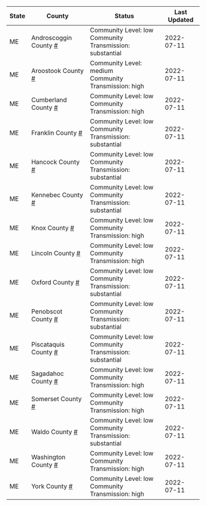 State | County | Status | Last Updated
--- | --- | --- | --- 
ME | Androscoggin County <a href="#androscoggin_county">#</a> | <a name="androscoggin_county"></a>Community Level: low<br/>Community Transmission: substantial | 2022-07-11
ME | Aroostook County <a href="#aroostook_county">#</a> | <a name="aroostook_county"></a>Community Level: medium<br/>Community Transmission: high | 2022-07-11
ME | Cumberland County <a href="#cumberland_county">#</a> | <a name="cumberland_county"></a>Community Level: low<br/>Community Transmission: high | 2022-07-11
ME | Franklin County <a href="#franklin_county">#</a> | <a name="franklin_county"></a>Community Level: low<br/>Community Transmission: substantial | 2022-07-11
ME | Hancock County <a href="#hancock_county">#</a> | <a name="hancock_county"></a>Community Level: low<br/>Community Transmission: substantial | 2022-07-11
ME | Kennebec County <a href="#kennebec_county">#</a> | <a name="kennebec_county"></a>Community Level: low<br/>Community Transmission: substantial | 2022-07-11
ME | Knox County <a href="#knox_county">#</a> | <a name="knox_county"></a>Community Level: low<br/>Community Transmission: high | 2022-07-11
ME | Lincoln County <a href="#lincoln_county">#</a> | <a name="lincoln_county"></a>Community Level: low<br/>Community Transmission: high | 2022-07-11
ME | Oxford County <a href="#oxford_county">#</a> | <a name="oxford_county"></a>Community Level: low<br/>Community Transmission: substantial | 2022-07-11
ME | Penobscot County <a href="#penobscot_county">#</a> | <a name="penobscot_county"></a>Community Level: low<br/>Community Transmission: substantial | 2022-07-11
ME | Piscataquis County <a href="#piscataquis_county">#</a> | <a name="piscataquis_county"></a>Community Level: low<br/>Community Transmission: substantial | 2022-07-11
ME | Sagadahoc County <a href="#sagadahoc_county">#</a> | <a name="sagadahoc_county"></a>Community Level: low<br/>Community Transmission: high | 2022-07-11
ME | Somerset County <a href="#somerset_county">#</a> | <a name="somerset_county"></a>Community Level: low<br/>Community Transmission: high | 2022-07-11
ME | Waldo County <a href="#waldo_county">#</a> | <a name="waldo_county"></a>Community Level: low<br/>Community Transmission: substantial | 2022-07-11
ME | Washington County <a href="#washington_county">#</a> | <a name="washington_county"></a>Community Level: low<br/>Community Transmission: high | 2022-07-11
ME | York County <a href="#york_county">#</a> | <a name="york_county"></a>Community Level: low<br/>Community Transmission: high | 2022-07-11
